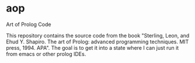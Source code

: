 # aop

Art of Prolog Code

This repository contains the source code from the book "Sterling, Leon, and Ehud Y. Shapiro. The art of Prolog: advanced programming techniques. MIT press, 1994. APA". The goal is to get it into a state where I can just run it from emacs or other prolog IDEs.
